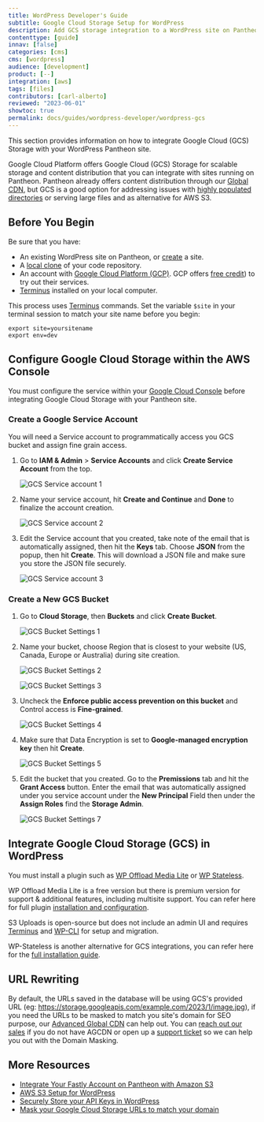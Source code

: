 ```yaml
---
title: WordPress Developer's Guide
subtitle: Google Cloud Storage Setup for WordPress
description: Add GCS storage integration to a WordPress site on Pantheon.
contenttype: [guide]
innav: [false]
categories: [cms]
cms: [wordpress]
audience: [development]
product: [--]
integration: [aws]
tags: [files]
contributors: [carl-alberto]
reviewed: "2023-06-01"
showtoc: true
permalink: docs/guides/wordpress-developer/wordpress-gcs
---
```


This section provides information on how to integrate Google Cloud (GCS) Storage with your WordPress Pantheon site.

Google Cloud Platform offers Google Cloud (GCS) Storage for scalable storage and content distribution that you can integrate with sites running on Pantheon. Pantheon already offers content distribution through our [Global CDN](/guides/global-cdn), but GCS is a good option for addressing issues with [highly populated directories](/guides/filesystem/large-files) or serving large files and as alternative for AWS S3.

## Before You Begin

Be sure that you have:

- An existing WordPress site on Pantheon, or [create](https://dashboard.pantheon.io/sites/create) a site.
- A [local clone](/guides/git/git-config#clone-your-site-codebase) of your code repository.
- An account with [Google Cloud Platform (GCP)](https://cloud.google.com/). GCP offers [free credit](https://console.cloud.google.com/freetrial)) to try out their services.
- [Terminus](/terminus) installed on your local computer.

<Alert title="Exports" type="export">

This process uses [Terminus](/terminus) commands. Set the variable `$site` in your terminal session to match your site name before you begin:

```bash{promptUser: user}
export site=yoursitename
export env=dev
```

</Alert>

## Configure Google Cloud Storage within the AWS Console

You must configure the service within your [Google Cloud Console](https://console.cloud.google.com/) before integrating Google Cloud Storage with your Pantheon site.

### Create a Google Service Account

You will need a Service account to programmatically access you GCS bucket and assign fine grain access.

1. Go to **IAM & Admin** > **Service Accounts** and click **Create Service Account** from the top.

   ![GCS Service account 1](../../../images/guides/gcs-aa1.png)

1. Name your service account, hit **Create and Continue** and **Done** to finalize the account creation.

   ![GCS Service account 2](../../../images/guides/gcs-aa2.png)

1. Edit the Service account that you created, take note of the email that is automatically assigned, then hit the **Keys** tab. Choose **JSON** from the popup, then hit **Create**. This will download a JSON file and make sure you store the JSON file securely.

   ![GCS Service account 3](../../../images/guides/gcs-aa3.png)

### Create a New GCS Bucket

1. Go to **Cloud Storage**, then **Buckets** and click **Create Bucket**.

   ![GCS Bucket Settings 1](../../../images/guides/gcs11.png)

1. Name your bucket, choose Region that is closest to your website (US, Canada, Europe or Australia) during site creation.
 
   ![GCS Bucket Settings 2](../../../images/guides/gcs12.png)
   
   ![GCS Bucket Settings 3](../../../images/guides/gcs13.png)   
 
1. Uncheck the **Enforce public access prevention on this bucket** and Control access is **Fine-grained**.
 
   ![GCS Bucket Settings 4](../../../images/guides/gcs14.png)    
 
1. Make sure that Data Encryption is set to **Google-managed encryption key** then hit **Create**.

   ![GCS Bucket Settings 5](../../../images/guides/gcs15.png)    

1. Edit the bucket that you created. Go to the **Premissions** tab and hit the **Grant Access** button. Enter the email that was automatically assigned under you service account under the **New Principal** Field then under the **Assign Roles** find the **Storage Admin**.

   ![GCS Bucket Settings 7](../../../images/guides/gcs17.png)    

## Integrate Google Cloud Storage (GCS) in WordPress

You must install a plugin such as [WP Offload Media Lite](https://wordpress.org/plugins/amazon-s3-and-cloudfront/) or [WP Stateless](https://wordpress.org/plugins/wp-stateless/).

WP Offload Media Lite is a free version but there is premium version for support & additional features, including multisite support. You can refer here for full plugin [installation and configuration](https://wordpress.org/plugins/wp-stateless/#installation).

S3 Uploads is open-source but does not include an admin UI and requires [Terminus](/terminus) and [WP-CLI](/guides/wp-cli) for setup and migration.

WP-Stateless is another alternative for GCS integrations, you can refer here for the [full installation guide](https://wp-stateless.github.io/docs/manual-setup/). 


## URL Rewriting

By default, the URLs saved in the database will be using GCS's provided URL (eg: https://storage.googleapis.com/example.com/2023/1/image.jpg), if you need the URLs to be masked to match you site's domain for SEO purpose, our [Advanced Global CDN](/guides/agcdn/agcdn-features#domain-masking-and-reverse-proxy) can help out. You can [reach out our sales](https://pantheon.io/contact-sales) if you do not have AGCDN or open up a [support ticket](/guides/agcdn/submit-request#submit-a-request) so we can help you out with the Domain Masking.

## More Resources

- [Integrate Your Fastly Account on Pantheon with Amazon S3](/guides/fastly-pantheon/fastly-amazon-s3)
- [AWS S3 Setup for WordPress](/guides/wordpress-developer/wordpress-s3)
- [Securely Store your API Keys in WordPress](/guides/wordpress-developer/wordpress-secrets-management)
- [Mask your Google Cloud Storage URLs to match your domain](/guides/agcdn/agcdn-features#domain-masking-and-reverse-proxy)
